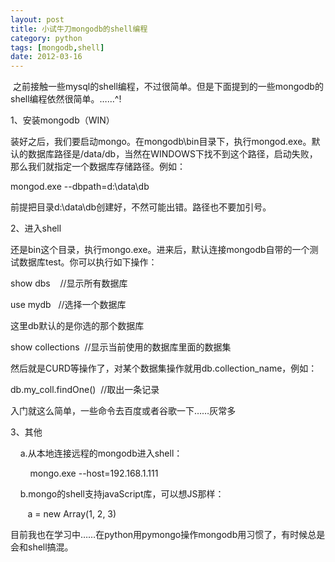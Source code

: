 ```yaml
---
layout: post
title: 小试牛刀mongodb的shell编程
category: python
tags: [mongodb,shell]
date: 2012-03-16
---
```

<p>&nbsp;之前接触一些mysql的shell编程，不过很简单。但是下面提到的一些mongodb的shell编程依然很简单。&hellip;&hellip;^!</p>
<p>1、安装mongodb（WIN）</p>
<p>装好之后，我们要启动mongo。在mongodb\bin目录下，执行mongod.exe。默认的数据库路径是/data/db，当然在WINDOWS下找不到这个路径，启动失败，那么我们就指定一个数据库存储路径。例如：</p>
<p>mongod.exe --dbpath=d:\data\db</p>
<p>前提把目录d:\data\db创建好，不然可能出错。路径也不要加引号。</p>
<p>2、进入shell</p>
<p>还是bin这个目录，执行mongo.exe。进来后，默认连接mongodb自带的一个测试数据库test。你可以执行如下操作：</p>
<p>show dbs &nbsp; &nbsp;//显示所有数据库</p>
<p>use mydb &nbsp; //选择一个数据库</p>
<p>这里db默认的是你选的那个数据库</p>
<p>show collections &nbsp;//显示当前使用的数据库里面的数据集</p>
<p>然后就是CURD等操作了，对某个数据集操作就用db.collection_name，例如：</p>
<p>db.my_coll.findOne() &nbsp;//取出一条记录</p>
<p>入门就这么简单，一些命令去百度或者谷歌一下&hellip;&hellip;灰常多</p>
<p>3、其他</p>
<p>&nbsp; &nbsp; a.从本地连接远程的mongodb进入shell：</p>
<p>&nbsp; &nbsp; &nbsp; &nbsp; mongo.exe --host=192.168.1.111</p>
<p>&nbsp; &nbsp; b.mongo的shell支持javaScript库，可以想JS那样：</p>
<p>&nbsp; &nbsp; &nbsp; &nbsp;a = new Array(1, 2, 3)</p>
<p>目前我也在学习中&hellip;&hellip;在python用pymongo操作mongodb用习惯了，有时候总是会和shell搞混。</p>
<p>&nbsp;</p>

